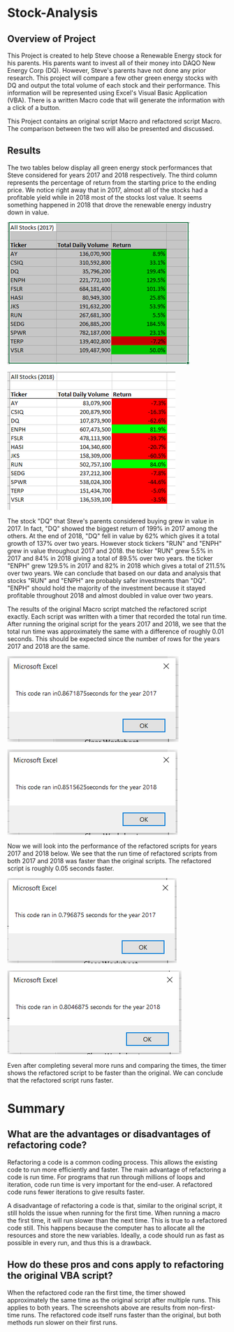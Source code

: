 # Stock-Analysis

## Overview of Project

This Project is created to help Steve choose a Renewable Energy stock for his parents. His parents want to invest all of their money into DAQO New Energy Corp (DQ). However, Steve's parents have not done any prior research. This project will compare a few other green energy stocks with DQ and output the total volume of each stock and their performance. This information will be represented using Excel's Visual Basic Application (VBA). There is a written Macro code that will generate the information with a click of a button.

This Project contains an original script Macro and refactored script Macro. The comparison between the two will also be presented and discussed.  

## Results

The two tables below display all green energy stock performances that Steve considered for years 2017 and 2018 respectively. The third column represents the percentage of return from the starting price to the ending price. We notice right away that in 2017, almost all of the stocks had a profitable yield while in 2018 most of the stocks lost value. It seems something happened in 2018 that drove the renewable energy industry down in value.

![2017 Stock Performance](https://github.com/XSR700/Stock-Analysis/blob/main/Resources/ALL%20STOCKS%202017.PNG)

![2018 Stock Performance](https://github.com/XSR700/Stock-Analysis/blob/main/Resources/ALL%20STOCKS%202018.PNG)

The stock "DQ" that Steve's parents considered buying grew in value in 2017. In fact, "DQ" showed the biggest return of 199% in 2017 among the others. At the end of 2018, "DQ" fell in value by 62% which gives it a total growth of 137% over two years. However stock tickers "RUN" and "ENPH" grew in value throughout 2017 and 2018. the ticker "RUN" grew 5.5% in 2017 and 84% in 2018 giving a total of 89.5% over two years. the ticker "ENPH" grew 129.5% in 2017 and 82% in 2018 which gives a total of 211.5% over two years. We can conclude that based on our data and analysis that stocks "RUN" and "ENPH" are probably safer investments than "DQ". "ENPH" should hold the majority of the investment because it stayed profitable throughout 2018 and almost doubled in value over two years. 

The results of the original Macro script matched the refactored script exactly. Each script was written with a timer that recorded the total run time. After running the original script for the years 2017 and 2018, we see that the total run time was approximately the same with a difference of roughly 0.01 seconds. This should be expected since the number of rows for the years 2017 and 2018 are the same. 

![Original_Script_Run_Time_For_2017](https://github.com/XSR700/Stock-Analysis/blob/main/Resources/Original%202017%20Time.PNG)

![Original_Script_Run_Time_For_2018](https://github.com/XSR700/Stock-Analysis/blob/main/Resources/Original%202018%20Time.PNG)

Now we will look into the performance of the refactored scripts for years 2017 and 2018 below. We see that the run time of refactored scripts from both 2017 and 2018 was faster than the original scripts. The refactored script is roughly 0.05 seconds faster. 

![Refactored_Script_Run_Time_For_2017](https://github.com/XSR700/Stock-Analysis/blob/main/Resources/Refactored%202017%20Time.PNG)

![refactored_Script_Run_Time_For_2018](https://github.com/XSR700/Stock-Analysis/blob/main/Resources/Refactored%202018%20Time.PNG)

Even after completing several more runs and comparing the times, the timer shows the refactored script to be faster than the original. We can conclude that the refactored script runs faster.  

# Summary

## What are the advantages or disadvantages of refactoring code?

Refactoring a code is a common coding process. This allows the existing code to run more efficiently and faster. The main advantage of refactoring a code is run time. For programs that run through millions of loops and iteration, code run time is very important for the end-user. A refactored code runs fewer iterations to give results faster.

A disadvantage of refactoring a code is that, similar to the original script, it still holds the issue when running for the first time. When running a macro the first time, it will run slower than the next time. This is true to a refactored code still. This happens because the computer has to allocate all the resources and store the new variables. Ideally, a code should run as fast as possible in every run, and thus this is a drawback.   

## How do these pros and cons apply to refactoring the original VBA script?

When the refactored code ran the first time, the timer showed approximately the same time as the original script after multiple runs. This applies to both years. The screenshots above are results from non-first-time runs. The refactored code itself runs faster than the original, but both methods run slower on their first runs. 

